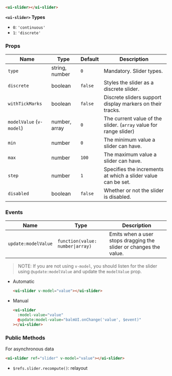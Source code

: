 ```html
<ui-slider></ui-slider>
```

**`<ui-slider>` Types**

- `0`: `'continuous'`
- `1`: `'discrete'`

### Props

| Name                     | Type           | Default | Description                                                       |
| ------------------------ | -------------- | ------- | ----------------------------------------------------------------- |
| `type`                   | string, number | `0`     | Mandatory. Slider types.                                          |
| `discrete`               | boolean        | `false` | Styles the slider as a discrete slider.                           |
| `withTickMarks`          | boolean        | `false` | Discrete sliders support display markers on their tracks.         |
| `modelValue` (`v-model`) | number, array  | `0`     | The current value of the slider. (`array` value for range slider) |
| `min`                    | number         | `0`     | The minimum value a slider can have.                              |
| `max`                    | number         | `100`   | The maximum value a slider can have.                              |
| `step`                   | number         | `1`     | Specifies the increments at which a slider value can be set.      |
| `disabled`               | boolean        | `false` | Whether or not the slider is disabled.                            |

### Events

| Name                | Type                             | Description                                                       |
| ------------------- | -------------------------------- | ----------------------------------------------------------------- |
| `update:modelValue` | `function(value: number\|array)` | Emits when a user stops dragging the slider or changes the value. |

> NOTE: If you are not using `v-model`, you should listen for the slider using `@update:modelValue` and update the `modelValue` prop.

- Automatic

  ```html
  <ui-slider v-model="value"></ui-slider>
  ```

- Manual

  ```html
  <ui-slider
    :model-value="value"
    @update:model-value="balmUI.onChange('value', $event)"
  ></ui-slider>
  ```

### Public Methods

For asynchronous data

```html
<ui-slider ref="slider" v-model="value"></ui-slider>
```

- `$refs.slider.recompute()`: relayout
